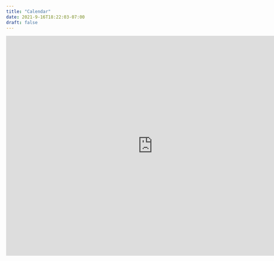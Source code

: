 ```yaml
---
title: "Calendar"
date: 2021-9-16T18:22:03-07:00
draft: false
---
```


<iframe src="https://calendar.google.com/calendar/embed?src=cscwwu%40gmail.com&ctz=America%2FLos_Angeles" style="border: 0" width="800" height="600" frameborder="0" scrolling="no"></iframe>